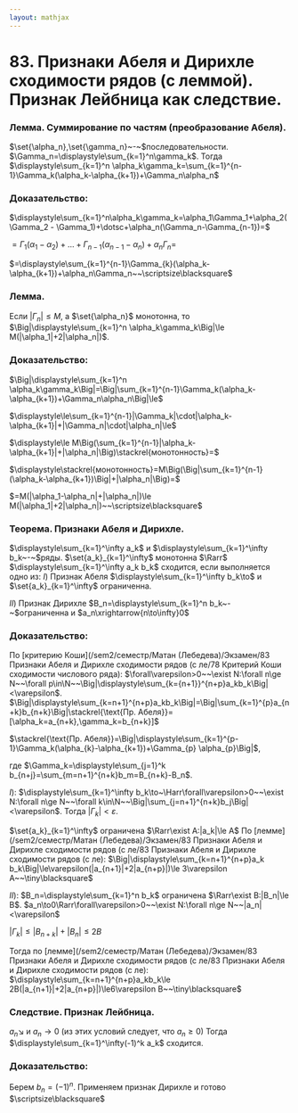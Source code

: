 ```yaml
---  
layout: mathjax  
---  
```


# 83. Признаки Абеля и Дирихле сходимости рядов (с леммой). Признак Лейбница как следствие.

### Лемма. Суммирование по частям (преобразование Абеля).
$\set{\alpha_n},\set{\gamma_n}~-~$последовательности. $\Gamma_n=\displaystyle\sum_{k=1}^n\gamma_k$.
Тогда $\displaystyle\sum_{k=1}^n \alpha_k\gamma_k=\sum_{k=1}^{n-1}\Gamma_k(\alpha_k-\alpha_{k+1})+\Gamma_n\alpha_n$

### Доказательство:
$\displaystyle\sum_{k=1}^n\alpha_k\gamma_k=\alpha_1\Gamma_1+\alpha_2(\Gamma_2 - \Gamma_1)+\dotsc+\alpha_n(\Gamma_n-\Gamma_{n-1})=$

$=\Gamma_1(\alpha_1-\alpha_2)+\dotsc+\Gamma_{n-1}(\alpha_{n-1}-\alpha_n)+\alpha_n\Gamma_n=$

$=\displaystyle\sum_{k=1}^{n-1}\Gamma_{k}(\alpha_k-\alpha_{k+1})+\alpha_n\Gamma_n~~\scriptsize\blacksquare$

### Лемма.
Если $|\Gamma_n|\le M$, а $\set{\alpha_n}$ монотонна,
то $\Big|\displaystyle\sum_{k=1}^n \alpha_k\gamma_k\Big|\le M(|\alpha_1|+2|\alpha_n|)$.

### Доказательство:
$\Big|\displaystyle\sum_{k=1}^n \alpha_k\gamma_k\Big|=\Big|\sum_{k=1}^{n-1}\Gamma_k(\alpha_k-\alpha_{k+1})+\Gamma_n\alpha_n\Big|\le$

$\displaystyle\le\sum_{k=1}^{n-1}|\Gamma_k|\cdot|\alpha_k-\alpha_{k+1}|+|\Gamma_n|\cdot|\alpha_n|\le$

$\displaystyle\le M\Big(\sum_{k=1}^{n-1}|\alpha_k-\alpha_{k+1}|+|\alpha_n|\Big)\stackrel{монотонность}=$

$\displaystyle\stackrel{монотонность}=M\Big(\Big|\sum_{k=1}^{n-1}(\alpha_k-\alpha_{k+1})\Big|+|\alpha_n|\Big)=$

$=M(|\alpha_1-\alpha_n|+|\alpha_n|)\le M(|\alpha_1|+2|\alpha_n|)~~\scriptsize\blacksquare$

### Теорема. Признаки Абеля и Дирихле.
$\displaystyle\sum_{k=1}^\infty a_k$ и $\displaystyle\sum_{k=1}^\infty b_k~-~$ряды.
$\set{a_k}_{k=1}^\infty$ монотонна $\Rarr$ $\displaystyle\sum_{k=1}^\infty a_k b_k$ сходится, если выполняется одно из:
$I)$ Признак Абеля
$\displaystyle\sum_{k=1}^\infty b_k\to$ и $\set{a_k}_{k=1}^\infty$ ограниченна.

$II)$ Признак Дирихле
$B_n=\displaystyle\sum_{k=1}^n b_k~-~$ограниченна и $a_n\xrightarrow{n\to\infty}0$

### Доказательство:
По [критерию Коши](/sem2/семестр/Матан (Лебедева)/Экзамен/83 Признаки Абеля и Дирихле сходимости рядов (с ле/78 Критерий Коши сходимости числового ряда): $\forall\varepsilon>0~~\exist N:\forall n\ge N~~\forall p\in\N~~\Big|\displaystyle\sum_{k={n+1}}^{n+p}a_kb_k\Big|<\varepsilon$.
$\Big|\displaystyle\sum_{k=n+1}^{n+p}a_kb_k\Big|=\Big|\sum_{k=1}^{p}a_{n+k}b_{n+k}\Big|\stackrel{\text{Пр. Абеля}}=[\alpha_k=a_{n+k},\gamma_k=b_{n+k}]$

$\stackrel{\text{Пр. Абеля}}=\Big|\displaystyle\sum_{k=1}^{p-1}\Gamma_k(\alpha_{k}-\alpha_{k+1})+\Gamma_{p} \alpha_{p}\Big|$,

где $\Gamma_k=\displaystyle\sum_{j=1}^k b_{n+j}=\sum_{m=n+1}^{n+k}b_m=B_{n+k}-B_n$.

$I):$ $\displaystyle\sum_{k=1}^\infty b_k\to~\Harr\forall\varepsilon>0~~\exist N:\forall n\ge N~~\forall k\in\N~~\Big|\sum_{j=n+1}^{n+k}b_j\Big|<\varepsilon$.
Тогда $|\Gamma_k|<\varepsilon$.

$\set{a_k}_{k=1}^\infty$ ограничена $\Rarr\exist A:|a_k|\le A$
По [лемме](/sem2/семестр/Матан (Лебедева)/Экзамен/83 Признаки Абеля и Дирихле сходимости рядов (с ле/83 Признаки Абеля и Дирихле сходимости рядов (с ле): $\Big|\displaystyle\sum_{k=n+1}^{n+p}a_k b_k\Big|\le\varepsilon(|a_{n+1}|+2|a_{n+p}|)\le 3\varepsilon A~~\tiny\blacksquare$

$II):$ $B_n=\displaystyle\sum_{k=1}^n b_k$ ограничена $\Rarr\exist B:|B_n|\le B$.
$a_n\to0\Rarr\forall\varepsilon>0~~\exist N:\forall n\ge N~~|a_n|<\varepsilon$

$|\Gamma_k|\le|B_{n+k}|+|B_n|\le 2B$

Тогда по [лемме](/sem2/семестр/Матан (Лебедева)/Экзамен/83 Признаки Абеля и Дирихле сходимости рядов (с ле/83 Признаки Абеля и Дирихле сходимости рядов (с ле): $\displaystyle\sum_{k=n+1}^{n+p}a_kb_k\le 2B(|a_{n+1}|+2|a_{n+p}|)\le6\varepsilon B~~\tiny\blacksquare$

### Следствие. Признак Лейбница.
$a_n\searrow$ и $a_n\to0$ (из этих условий следует, что $a_n\ge0$)
Тогда $\displaystyle\sum_{k=1}^\infty(-1)^k a_k$ сходится.

### Доказательство:
Берем $b_n=(-1)^n$. Применяем признак Дирихле и готово  $\scriptsize\blacksquare$